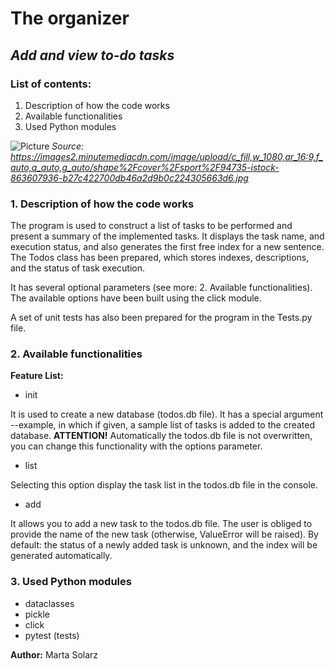 # The organizer #
## *Add and view to-do tasks* ##

### List of contents: ###
1. Description of how the code works
2. Available functionalities
3. Used Python modules

![Picture](https://images2.minutemediacdn.com/image/upload/c_fill,w_1080,ar_16:9,f_auto,q_auto,g_auto/shape%2Fcover%2Fsport%2F94735-istock-863607936-b27c422700db46a2d9b0c224305663d6.jpg)
*Source: https://images2.minutemediacdn.com/image/upload/c_fill,w_1080,ar_16:9,f_auto,q_auto,g_auto/shape%2Fcover%2Fsport%2F94735-istock-863607936-b27c422700db46a2d9b0c224305663d6.jpg*

### 1. Description of how the code works ###

The program is used to construct a list of tasks to be performed and present a summary of the implemented tasks. It displays the task name, and execution status, and also generates the first free index for a new sentence. The Todos class has been prepared, which stores indexes, descriptions, and the status of task execution.

It has several optional parameters (see more: 2. Available functionalities). The available options have been built using the click module. 

A set of unit tests has also been prepared for the program in the Tests.py file.

### 2. Available functionalities ###

**Feature List:**
- init 

It is used to create a new database (todos.db file). It has a special argument --example, in which if given, a sample list of tasks is added to the created database. 
**ATTENTION!** Automatically the todos.db file is not overwritten, you can change this functionality with the options parameter.

- list

Selecting this option display the task list in the todos.db file in the console.

- add

It allows you to add a new task to the todos.db file. The user is obliged to provide the name of the new task (otherwise, ValueError will be raised). By default: the status of a newly added task is unknown, and the index will be generated automatically.

### 3. Used Python modules ###
- dataclasses
- pickle
- click
- pytest (tests)

**Author:** Marta Solarz
